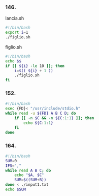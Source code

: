 ### 146.
lancia.sh
```bash
#!/bin/bash
export i=1
./figlio.sh
```

figlio.sh
```bash
#!/bin/bash
echo $$
if [[ ${i} -le 10 ]]; then
    i=$(( ${i} + 1 ))
    ./figlio.sh
fi
```

### 152.
```bash
#!/bin/bash
exec {FD}< "/usr/include/stdio.h"
while read -u ${FD} A B C D; do
    if [[ -n $C && -n ${C:1:1} ]]; then
        echo ${C:1:1}
    fi
done
```

### 164.
```bash
#!/bin/bash
SUM=0
IFS=","
while read A B C; do
    echo "$A, $C"
    SUM=$((SUM+B))
done < ./input1.txt
echo $SUM
```
